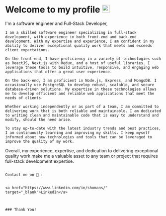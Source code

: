 
# Welcome to my profile <img src="https://user-images.githubusercontent.com/1303154/88677602-1635ba80-d120-11ea-84d8-d263ba5fc3c0.gif" width="25">

I'm a software engineer and Full-Stack Developer,


```
I am a skilled software engineer specializing in full-stack development, with experience in both front-end and back-end development. With my expertise and experience, I am confident in my ability to deliver exceptional quality work that meets and exceeds client expectations.
```
```
On the front-end, I have proficiency in a variety of technologies such as ReactJS, Next.js with Redux, and a host of useful libraries. I leverage these tools to build intuitive, responsive, and engaging web applications that offer a great user experience.
```
```
On the back-end, I am proficient in Node.js, Express, and MongoDB. I occasionally use PostgreSQL to develop robust, scalable, and secure database-driven solutions. My expertise in these technologies allows me to develop efficient and reliable web applications that meet the needs of clients.
```
```
Whether working independently or as part of a team, I am committed to delivering work that is both reliable and maintainable. I am dedicated to writing clean and maintainable code that is easy to understand and modify, should the need arise.
```
```
To stay up-to-date with the latest industry trends and best practices, I am continuously learning and improving my skills. I keep myself informed about new technologies and tools that can be leveraged to improve the quality of my work.
```
Overall, my experience, expertise, and dedication to delivering exceptional quality work make me a valuable asset to any team or project that requires full-stack development expertise.
```

Contact me on 💬 :


<a href="https://www.linkedin.com/in/shomans/" target="_blank">LinkedIn</a>



### Thank You!
